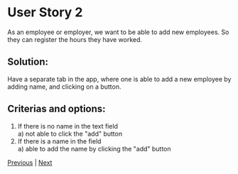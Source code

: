 # User Story 2

As an employee or employer, we want to be able to add new employees. So they can register the hours they have worked.

## Solution:

Have a separate tab in the app, where one is able to add a new employee by adding name, and clicking on a button.

## Criterias and options:

1. If there is no name in the text field  
	a) not able to click the "add" button  
2. If there is a name in the field  
	a) able to add the name by clicking the "add" button

[Previous](./userstory1.md)
|
[Next](./userstory3.md)